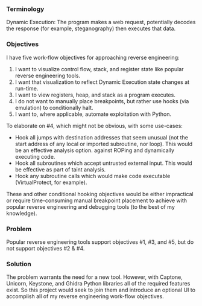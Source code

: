 ### Terminology

Dynamic Execution: The program makes a web request, potentially decodes the response (for example, steganography) then executes that data.

### Objectives

I have five work-flow objectives for approaching reverse engineering:

1. I want to visualize control flow, stack, and register state like popular reverse engineering tools.
2. I want that visualization to reflect Dynamic Execution state changes at run-time.
3. I want to view registers, heap, and stack as a program executes.
4. I do not want to manually place breakpoints, but rather use hooks (via emulation) to conditionally halt.
5. I want to, where applicable, automate exploitation with Python.

To elaborate on #4, which might not be obvious, with some use-cases:

- Hook all jumps with destination addresses that seem unusual (not the start address of any local or imported subroutine, nor loop). This would be an effective analysis option. against ROPing and dynamically executing code.
- Hook all subroutines which accept untrusted external input. This would be effective as part of taint analysis.
- Hook any subroutine calls which would make code executable (VirtualProtect, for example).

These and other conditional hooking objectives would be either impractical or require time-consuming manual breakpoint placement to achieve with popular reverse engineering and debugging tools (to the best of my knowledge).

### Problem

Popular reverse engineering tools support objectives #1, #3, and #5, but do not support objectives #2 & #4.

### Solution

The problem warrants the need for a new tool. However, with Captone, Unicorn, Keystone, and Ghidra Python libraries all of the required features exist. So this project would seek to join them and introduce an optional UI to accomplish all of my reverse engineering work-flow objectives.
